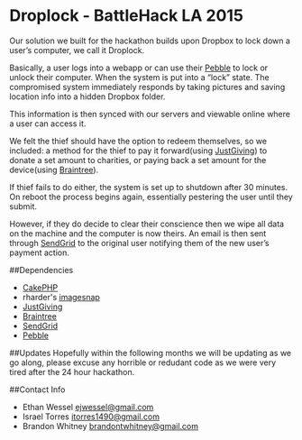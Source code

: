 # Droplock - BattleHack LA 2015
Our solution we built for the hackathon builds upon Dropbox to lock down a user’s computer, we call it Droplock.

Basically, a user logs into a webapp or can use their [Pebble](https://getpebble.com/) to lock or unlock their computer. When the system is put into a “lock” state. The compromised system immediately responds by taking pictures and saving location info into a hidden Dropbox folder.

This information is then synced with our servers and viewable online where a user can access it.

We felt the thief should have the option to redeem themselves, so we included: a method for the thief to pay it forward(using [JustGiving](https://home.justgiving.com/)) to donate a set amount to charities, or paying back a set amount for the device(using [Braintree](https://www.braintreepayments.com/)).

If thief fails to do either, the system is set up to shutdown after 30 minutes. On reboot the process begins again, essentially pestering the user until they submit.

However, if they do decide to clear their conscience then we wipe all data on the machine and the computer is now theirs. An email is then sent through [SendGrid](https://sendgrid.com/) to the original user notifying them of the new user’s payment action.

##Dependencies
- [CakePHP](http://cakephp.org/)
- rharder's [imagesnap](https://github.com/rharder/imagesnap)
- [JustGiving](http://pages.justgiving.com/developer)
- [Braintree](https://developers.braintreepayments.com/javascript+node)
- [SendGrid](https://sendgrid.com/developers)
- [Pebble](http://developer.getpebble.com)

##Updates
Hopefully within the following months we will be updating as we go along, please excuse any horrible or redudant code as we were very tired after the 24 hour hackathon.

##Contact Info
- Ethan Wessel [ejwessel@gmail.com](ejwessel@gmail.com)
- Israel Torres [itorres1490@gmail.com](itorres1490@gmail.com)
- Brandon Whitney [brandontwhitney@gmail.com](brandontwhitney@gmail.com)
